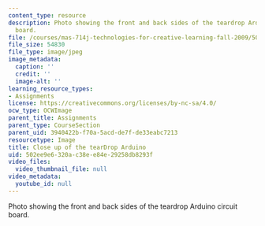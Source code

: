 ```yaml
---
content_type: resource
description: Photo showing the front and back sides of the teardrop Arduino circuit
  board.
file: /courses/mas-714j-technologies-for-creative-learning-fall-2009/502ee9e6320ac38ee84e29258db8293f_Image3.jpg
file_size: 54830
file_type: image/jpeg
image_metadata:
  caption: ''
  credit: ''
  image-alt: ''
learning_resource_types:
- Assignments
license: https://creativecommons.org/licenses/by-nc-sa/4.0/
ocw_type: OCWImage
parent_title: Assignments
parent_type: CourseSection
parent_uid: 3940422b-f70a-5acd-de7f-de33eabc7213
resourcetype: Image
title: Close up of the tearDrop Arduino
uid: 502ee9e6-320a-c38e-e84e-29258db8293f
video_files:
  video_thumbnail_file: null
video_metadata:
  youtube_id: null
---
```

Photo showing the front and back sides of the teardrop Arduino circuit board.